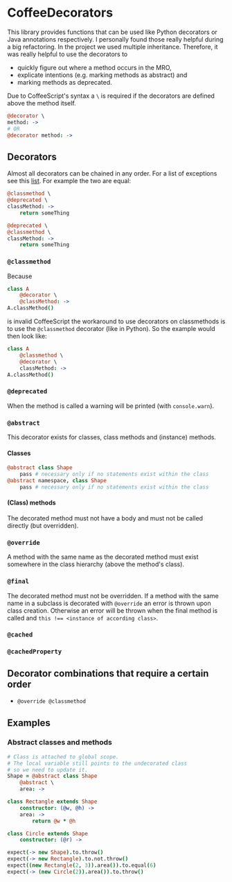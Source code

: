 # CoffeeDecorators
This library provides functions that can be used
like Python decorators or Java annotations respectively.
I personally found those really helpful during a big refactoring.
In the project we used multiple inheritance.
Therefore, it was really helpful to use the decorators to

- quickly figure out where a method occurs in the MRO,
- explicate intentions (e.g. marking methods as abstract) and
- marking methods as deprecated.

Due to CoffeeScript's syntax a `\` is required if the decorators are defined above the method itself.

```coffee
@decorator \
method: ->
# OR
@decorator method: ->
```

## Decorators

Almost all decorators can be chained in any order.
For a list of exceptions see this [list](#decorator-combinations-that-require-a-certain-order).
For example the two are equal:

```coffee
@classmethod \
@deprecated \
classMethod: ->
    return someThing

@deprecated \
@classmethod \
classMethod: ->
    return someThing
```

### `@classmethod`
Because

```coffee
class A
    @decorator \
    @classMethod: ->
A.classMethod()
```

is invalid CoffeeScript the workaround to use decorators on classmethods
is to use the `@classmethod` decorator (like in Python).
So the example would then look like:

```coffee
class A
    @classmethod \
    @decorator \
    classMethod: ->
A.classMethod()
```

### `@deprecated`
When the method is called a warning will be printed (with `console.warn`).

### `@abstract`
This decorator exists for classes, class methods and (instance) methods.

#### Classes

```coffee
@abstract class Shape
    pass # necessary only if no statements exist within the class
@abstract namespace, class Shape
    pass # necessary only if no statements exist within the class
```

#### (Class) methods
The decorated method must not have a body and must not be called directly (but overridden).

### `@override`
A method with the same name as the decorated method must exist somewhere in the class hierarchy (above the method's class).

### `@final`
The decorated method must not be overridden.
If a method with the same name in a subclass is decorated with `@override` an error is thrown upon class creation.
Otherwise an error will be thrown when the final method is called and `this !== <instance of according class>`.

### `@cached`
### `@cachedProperty`

## Decorator combinations that require a certain order

- `@override @classmethod`

## Examples

### Abstract classes and methods

```coffee
# Class is attached to global scope.
# The local variable still points to the undecorated class
# so we need to update it.
Shape = @abstract class Shape
    @abstract \
    area: ->

class Rectangle extends Shape
    constructor: (@w, @h) ->
    area: ->
        return @w * @h

class Circle extends Shape
    constructor: (@r) ->

expect(-> new Shape).to.throw()
expect(-> new Rectangle).to.not.throw()
expect((new Rectangle(2, 3)).area()).to.equal(6)
expect(-> (new Circle(2)).area()).to.throw()
```
